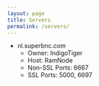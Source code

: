 ```yaml
---
layout: page
title: Servers
permalink: /servers/
---
```

* nl.superbnc.com
  * Owner: IndigoTiger
  * Host: RamNode
  * Non-SSL Ports: 6667
  * SSL Ports: 5000, 6697
